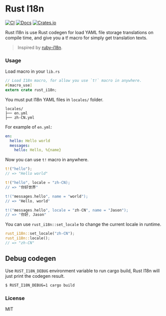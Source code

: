 # Rust I18n

[![CI](https://github.com/longbridgeapp/rust-i18n/actions/workflows/ci.yml/badge.svg)](https://github.com/longbridgeapp/rust-i18n/actions/workflows/ci.yml) [![Docs](https://docs.rs/rust-i18n/badge.svg)](https://docs.rs/rust-i18n/) [![Crates.io](https://img.shields.io/crates/v/rust-i18n.svg)](https://crates.io/crates/rust-i18n)

Rust I18n is use Rust codegen for load YAML file storage translations on compile time, and give you a t! macro for simply get translation texts.

> Inspired by [ruby-i18n](https://github.com/ruby-i18n/i18n).

### Usage

Load macro in your `lib.rs`

```rs
// Load I18n macro, for allow you use `t!` macro in anywhere.
#[macro_use]
extern crate rust_i18n;
```

You must put I18n YAML files in `locales/` folder.

```
locales/
├── en.yml
├── zh-CN.yml
```

For example of `en.yml`:

```yml
en:
  hello: Hello world
  messages:
    hello: Hello, %{name}
```

Now you can use `t!` macro in anywhere.

```rs
t!("hello");
// => "Hello world"

t!("hello", locale = "zh-CN);
// => "你好世界"

t!("messages.hello", name = "world");
// => "Hello, world"

t!("messages.hello", locale = "zh-CN", name = "Jason");
// => "你好, Jason"
```

You can use `rust_i18n::set_locale` to change the current locale in runtime.

```rs
rust_i18n::set_locale("zh-CN");
rust_i18n::locale();
// => "zh-CN"
```

## Debug codegen

Use `RUST_I18N_DEBUG` environment variable to run cargo build, Rust I18n will just print the codegen result.

```bash
$ RUST_I18N_DEBUG=1 cargo build
```

### License

MIT
